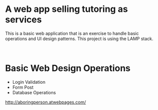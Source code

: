<h1>A web app selling tutoring as services</h1>
<p>
This is a basic web application that is an exercise 
to handle basic operations and UI design patterns. 
This project is using the LAMP stack. 

<p></br>



<h1>Basic Web Design Operations </h1>

<ul>
  <li> Login Validation </li>
  <li> Form Post </li>
  <li> Database Operations</li>
</ul>

<a href="http://aboringperson.atwebpages.com/">http://aboringperson.atwebpages.com/</a>